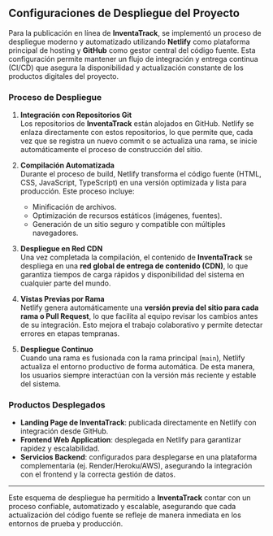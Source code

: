 ## Configuraciones de Despliegue del Proyecto

Para la publicación en línea de **InventaTrack**, se implementó un proceso de despliegue moderno y automatizado utilizando **Netlify** como plataforma principal de hosting y **GitHub** como gestor central del código fuente. Esta configuración permite mantener un flujo de integración y entrega continua (CI/CD) que asegura la disponibilidad y actualización constante de los productos digitales del proyecto.

### Proceso de Despliegue

1. **Integración con Repositorios Git**  
   Los repositorios de **InventaTrack** están alojados en GitHub. Netlify se enlaza directamente con estos repositorios, lo que permite que, cada vez que se registra un nuevo commit o se actualiza una rama, se inicie automáticamente el proceso de construcción del sitio.

2. **Compilación Automatizada**  
   Durante el proceso de build, Netlify transforma el código fuente (HTML, CSS, JavaScript, TypeScript) en una versión optimizada y lista para producción. Este proceso incluye:  
   - Minificación de archivos.  
   - Optimización de recursos estáticos (imágenes, fuentes).  
   - Generación de un sitio seguro y compatible con múltiples navegadores.  

3. **Despliegue en Red CDN**  
   Una vez completada la compilación, el contenido de **InventaTrack** se despliega en una **red global de entrega de contenido (CDN)**, lo que garantiza tiempos de carga rápidos y disponibilidad del sistema en cualquier parte del mundo.

4. **Vistas Previas por Rama**  
   Netlify genera automáticamente una **versión previa del sitio para cada rama o Pull Request**, lo que facilita al equipo revisar los cambios antes de su integración. Esto mejora el trabajo colaborativo y permite detectar errores en etapas tempranas.

5. **Despliegue Continuo**  
   Cuando una rama es fusionada con la rama principal (`main`), Netlify actualiza el entorno productivo de forma automática. De esta manera, los usuarios siempre interactúan con la versión más reciente y estable del sistema.

### Productos Desplegados

- **Landing Page de InventaTrack**: publicada directamente en Netlify con integración desde GitHub.  
- **Frontend Web Application**: desplegada en Netlify para garantizar rapidez y escalabilidad.  
- **Servicios Backend**: configurados para desplegarse en una plataforma complementaria (ej. Render/Heroku/AWS), asegurando la integración con el frontend y la correcta gestión de datos.

---

Este esquema de despliegue ha permitido a **InventaTrack** contar con un proceso confiable, automatizado y escalable, asegurando que cada actualización del código fuente se refleje de manera inmediata en los entornos de prueba y producción.
